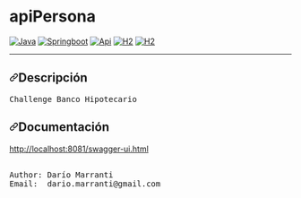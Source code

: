 # apiPersona
[![Java](https://img.shields.io/badge/JAVA-4479A1?style=for-the-badge&logo=JAVA&logoColor=white&labelColor=101010)]()
[![Springboot](https://img.shields.io/badge/springboot-339933?style=for-the-badge&logo=springboot&logoColor=white&labelColor=101010)]()
[![Api](https://img.shields.io/badge/API-3d85c6?style=for-the-badge&logo=API&logoColor=white&labelColor=101010)]()
[![H2](https://img.shields.io/badge/h2-0f91f4?style=for-the-badge&logo=h2A&logoColor=white&labelColor=101010)]()
[![H2](https://img.shields.io/badge/maven-0c343d?style=for-the-badge&logo=maven&logoColor=white&labelColor=101010)]()
<br />

---


<h2 dir="auto"><a id="user-content-installation" class="anchor" aria-hidden="true" href="#installation"><svg class="octicon octicon-link" viewBox="0 0 16 16" version="1.1" width="16" height="16" aria-hidden="true"><path fill-rule="evenodd" d="M7.775 3.275a.75.75 0 001.06 1.06l1.25-1.25a2 2 0 112.83 2.83l-2.5 2.5a2 2 0 01-2.83 0 .75.75 0 00-1.06 1.06 3.5 3.5 0 004.95 0l2.5-2.5a3.5 3.5 0 00-4.95-4.95l-1.25 1.25zm-4.69 9.64a2 2 0 010-2.83l2.5-2.5a2 2 0 012.83 0 .75.75 0 001.06-1.06 3.5 3.5 0 00-4.95 0l-2.5 2.5a3.5 3.5 0 004.95 4.95l1.25-1.25a.75.75 0 00-1.06-1.06l-1.25 1.25a2 2 0 01-2.83 0z"></path></svg></a>Descripción</h2>
<div class="highlight highlight-source-shell position-relative overflow-auto" data-snippet-clipboard-copy-content="Challenge Banco Hipotecario"><pre>Challenge Banco Hipotecario</pre></div>

<h2 dir="auto"><a id="user-content-description" class="anchor" aria-hidden="true" href="#description"><svg class="octicon octicon-link" viewBox="0 0 16 16" version="1.1" width="16" height="16" aria-hidden="true"><path fill-rule="evenodd" d="M7.775 3.275a.75.75 0 001.06 1.06l1.25-1.25a2 2 0 112.83 2.83l-2.5 2.5a2 2 0 01-2.83 0 .75.75 0 00-1.06 1.06 3.5 3.5 0 004.95 0l2.5-2.5a3.5 3.5 0 00-4.95-4.95l-1.25 1.25zm-4.69 9.64a2 2 0 010-2.83l2.5-2.5a2 2 0 012.83 0 .75.75 0 001.06-1.06 3.5 3.5 0 00-4.95 0l-2.5 2.5a3.5 3.5 0 004.95 4.95l1.25-1.25a.75.75 0 00-1.06-1.06l-1.25 1.25a2 2 0 01-2.83 0z"></path></svg></a>Documentación</h2>
<p dir="auto"><a href="http://localhost:8081/swagger-ui.html" rel="nofollow">http://localhost:8081/swagger-ui.html</a></p>

</ul>


<div class="highlight highlight-source-shell position-relative overflow-auto" data-snippet-clipboard-copy-content="# Author
Darío Marranti"><pre><span class="pl-c"><span class="pl-c">
Author: Darío Marranti
Email:  dario.marranti@gmail.com
</pre></div>
